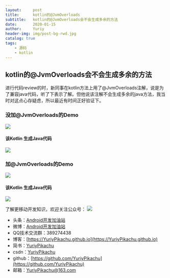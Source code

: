 ```yaml
---
layout:     post
title:      kotlin的@JvmOverloads
subtitle:   kotlin的@JvmOverloads会不会生成多余的方法
date:       2020-01-15
author:     Yuriy
header-img: img/post-bg-rwd.jpg
catalog: true
tags:
    - 源码
    - kotlin
---
```


## kotlin的@JvmOverloads会不会生成多余的方法
进行代码review的时，新同事在kotlin方法上用了@JvmOverloads注解，说是为了兼容java代码，听了下表示了解。但他说该注解不会生成多余的java方法，我当时对这点心存疑虑，所以最近有时间正好验证下。

### 没加@JvmOverloads的Demo
<img src="https://tva1.sinaimg.cn/large/006tNbRwly1gayf5see85j30ec04xjrd.jpg"/>             

#### 该Kotlin 生成Java代码
<img src="https://tva1.sinaimg.cn/large/006tNbRwly1gayf5s9o16j30pu0apmxl.jpg"/>

### 加@JvmOverloads的Demo
<img src="https://tva1.sinaimg.cn/large/006tNbRwly1gayf5s49klj30ea0543yj.jpg"/>

#### 该Kotlin 生成Java代码
<img src="https://tva1.sinaimg.cn/large/006tNbRwly1gayf5rwk5tj30q90gqgmp.jpg"/>

了解更移动开发知识，欢迎关注公众号：
![](https://tva1.sinaimg.cn/large/006tNbRwgy1gayiubsiuaj309k09kdfn.jpg)         
* 头条：[Android开发加油站](https://www.toutiao.com/c/user/1789857904/#mid=1581788092440589)
* 微博：[Android开发加油站](http://weibo.com/2648402234/profile?rightmod=1&wvr=6&mod=personinfo&is_all=1)
* QQ技术交流群：389274438
* 博客：[https://YuriyPikachu.github.io](https://YuriyPikachu.github.io)
* 简书：[YuriyPikachu](https://www.jianshu.com/u/1df4d713a12c)
* csdn：[YuriyPikachu](https://blog.csdn.net/pjingying)
* github：[https://github.com/YuriyPikachu](https://github.com/YuriyPikachu)
* 邮箱：[YuriyPikachu@163.com](YuriyPikachu@163.com)
